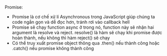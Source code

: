 Promise:
- Promise là cơ chế xử lí Asynchronous trong JavaScript giúp chúng ta code
ngắn gọn và dễ đọc hơn, tránh rơi vào callback hell
- Promise sẽ chạy function async ở trong nó, function này sẽ nhận hai argument
là resolve và reject. resolve() là hàm sẽ chạy khi promise được hoàn thành, nếu
không thì hàm reject() sẽ chạy
- Có thể truy xuất promise object thông qua .then() nếu thành công hoặc .catch() nếu promise không thành công